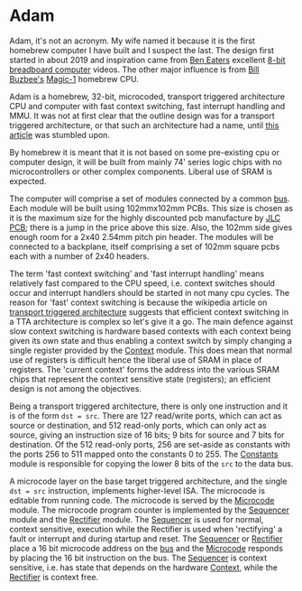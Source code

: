 # Adam
Adam, it's not an acronym. My wife named it because it is the first homebrew computer I have built and I suspect the last. The design first started in about 2019 and inspiration came from [Ben Eaters](https://www.youtube.com/c/beneater) excellent [8-bit breadboard computer](https://www.youtube.com/playlist?list=PLowKtXNTBypGqImE405J2565dvjafglHU) videos. The other major influence is from [Bill Buzbee's](http://www.homebrewcpu.com/about_me.htm) [Magic-1](http://www.homebrewcpu.com/) homebrew CPU.

Adam is a homebrew, 32-bit, microcoded, transport triggered architecture CPU and computer with fast context switching, fast interrupt handling and MMU. It was not at first clear that the outline design was for a transport triggered architecture, or that such an architecture had a name, until [this article](https://hackaday.com/2017/04/21/an-8-bit-transport-triggered-architecture-cpu-in-ttl/) was stumbled upon.

By homebrew it is meant that it is not based on some pre-existing cpu or computer design, it will be built from mainly 74' series logic chips with no microcontrollers or other complex components. Liberal use of SRAM is expected.

The computer will comprise a set of modules connected by a common [bus](./interconnectDesign.md). Each module will be built using 102mmx102mm PCBs. This size is chosen as it is the maximum size for the highly discounted pcb manufacture by [JLC PCB](https://jlcpcb.com/); there is a jump in the price above this size. Also, the 102mm side gives enough room for a 2x40 2.54mm pitch pin header. The modules will be connected to a backplane, itself comprising a set of 102mm square pcbs each with a number of 2x40 headers.

The term 'fast context switching' and 'fast interrupt handling' means relatively fast compared to the CPU speed, i.e. context switches should occur and interrupt handlers should be started in not many cpu cycles. The reason for 'fast' context switching is because the wikipedia article on [transport triggered architecture](https://en.wikipedia.org/wiki/Transport_triggered_architecture) suggests that efficient context switching in a TTA architecture is complex so let's give it a go. The main defence against slow context switching is hardware based contexts with each context being given its own state and thus enabling a context switch by simply changing a single register provided by the [Context](./modules/context.md) module. This does mean that normal use of registers is difficult hence the liberal use of SRAM in place of registers. The 'current context' forms the address into the various SRAM chips that represent the context sensitive state (registers); an efficient design is not among the objectives.

Being a transport triggered architecture, there is only one instruction and it is of the form `dst = src`. There are 127 read/write ports, which can act as source or destination, and 512 read-only ports, which can only act as source, giving an instruction size of 16 bits; 9 bits for source and 7 bits for destination. Of the 512 read-only ports, 256 are set-aside as constants with the ports 256 to 511 mapped onto the constants 0 to 255. The [Constants](./modules/constants.md) module is responsible for copying the lower 8 bits of the `src` to the data bus.

A microcode layer on the base target triggered architecture, and the single `dst = src` instruction, implements higher-level ISA. The microcode is editable from running code. The microcode is served by the [Microcode](./modules/microcode.md) module. The microcode program counter is implemented by the [Sequencer](./modules/sequencer.md) module and the [Rectifier](./modules/rectifier.md) module. The [Sequencer](./modules/sequencer.md) is used for normal, context sensitive, execution while the Rectifier is used when 'rectifying' a fault or interrupt and during startup and reset. The [Sequencer](./modules/sequencer.md) or [Rectifier](./modules/rectifier.md) place a 16 bit microcode address on the [bus](./interconnectDesign.md) and the [Microcode](./modules/microcode.md) responds by placing the 16 bit instruction on the bus. The [Sequencer](./modules/sequencer.md) is context sensitive, i.e. has state that depends on the hardware [Context](./modules/context.md), while the [Rectifier](./modules/rectifier.md) is context free.
